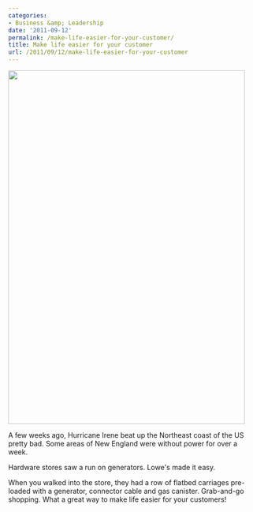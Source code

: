 ```yaml
---
categories:
- Business &amp; Leadership
date: '2011-09-12'
permalink: /make-life-easier-for-your-customer/
title: Make life easier for your customer
url: /2011/09/12/make-life-easier-for-your-customer
---
```


<img src="https://gomakethings.com/wp-content/uploads/2011/09/Generator1.jpg" alt="" title="Generator" width="480" height="716" class="aligncenter size-full wp-image-1307" />

A few weeks ago, Hurricane Irene beat up the Northeast coast of the US pretty bad. Some areas of New England were without power for over a week.

Hardware stores saw a run on generators. Lowe's made it easy.

When you walked into the store, they had a row of flatbed carriages pre-loaded with a generator, connector cable and gas canister. Grab-and-go shopping. What a great way to make life easier for your customers!